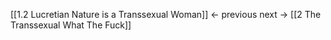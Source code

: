


[[1.2 Lucretian Nature is a Transsexual Woman]] ← previous
next → [[2 The Transsexual What The Fuck]]